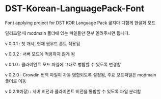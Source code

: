 # DST-Korean-LanguagePack-Font
Font applying project for DST KOR Language Pack
굶지마 다함께 한글화 모드

릴리즈할 때 modmain 폴더에 있는 파일들만 전부 올려주시면 됩니다.

v 0.0.1
: 첫 개시, 현재 웜우드 폰트 적용됨

v 0.0.2
: 서버 모드에 적용하지 않게 됨

v 0.1.0
: 클라이언트 모드 파일에 그대로 병합할 수 있도록 변경함

v 0.2.0
: Crowdin 번역 파일이 자동 병합되도록 설정됨, 주요 모드파일은 modmain 폴더로 이동

v 0.2.1(예정)
: 서버 버전과 클라이언트 버전을 통합할 수 있도록 파일 분리함
